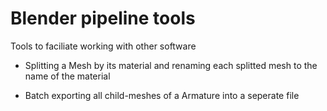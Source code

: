 # Blender pipeline tools

Tools to faciliate working with other software


- Splitting a Mesh by its material and renaming each splitted mesh to the name of the material

- Batch exporting all child-meshes of a Armature into a seperate file